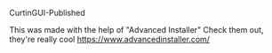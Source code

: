 CurtinGUI-Published

This was made with the help of "Advanced Installer"
Check them out, they're really cool https://www.advancedinstaller.com/
